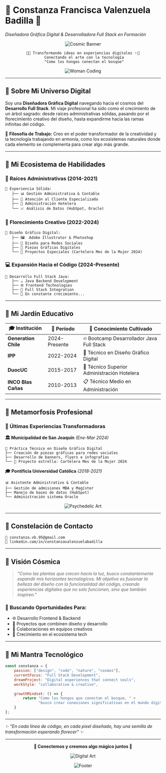 # 🌌 Constanza Francisca Valenzuela Badilla 🌌
*Diseñadora Gráfica Digital & Desarrolladora Full Stack en Formación*

<div align="center">

![Cosmic Banner](https://capsule-render.vercel.app/api?type=waving&color=gradient&customColorList=12&height=300&section=header&text=Constanza%20Valenzuela&fontSize=50&fontColor=fff&animation=fadeIn&fontAlignY=38&desc=Diseñadora%20%7C%20Desarrolladora%20%7C%20Creadora%20Digital&descAlignY=55&descAlign=50)

<div align="center">

```
🍄✨ Transformando ideas en experiencias digitales ✨🍄
 Conectando el arte con la tecnología
 "Como los hongos conectan el bosque"
```

<div align="center">

![Woman Coding](https://media.giphy.com/media/v1.Y2lkPWVjZjA1ZTQ3aGtuZzBtczcyNTE5N2N5dG1zYXRmaGZvZTFkdnN2azQxZXRkbTZoNyZlcD12MV9naWZzX3JlbGF0ZWQmY3Q9Zw/QyPgvXCIQ1nbCRDIXS/giphy.gif)


<div align="left">

---

## 🌱 **Sobre Mi Universo Digital**

Soy una **Diseñadora Gráfica Digital** navegando hacia el cosmos del **Desarrollo Full Stack**. Mi viaje profesional ha sido como el crecimiento de un árbol sagrado: desde raíces administrativas sólidas, pasando por el florecimiento creativo del diseño, hasta expandirme hacia las ramas infinitas del código.

🎨 **Filosofía de Trabajo:** Creo en el poder transformador de la creatividad y la tecnología trabajando en armonía, como los ecosistemas naturales donde cada elemento se complementa para crear algo más grande.

---

## 🔮 **Mi Ecosistema de Habilidades**

### 🌿 **Raíces Administrativas (2014-2021)**
```
🏢 Experiencia Sólida:
   ├── 📊 Gestión Administrativa & Contable
   ├── 🎯 Atención al Cliente Especializada  
   ├── 🏨 Administración Hotelera
   └── 📈 Análisis de Datos (HubSpot, Oracle)
```

### 🎨 **Florecimiento Creativo (2022-2024)**
```
🎨 Diseño Gráfico Digital:
   ├── 🖼️  Adobe Illustrator & Photoshop
   ├── 🎯 Diseño para Redes Sociales
   ├── 📱 Piezas Gráficas Digitales
   └── 🌸 Proyectos Especiales (Cartelera Mes de la Mujer 2024)
```

### 💻 **Expansión Hacia el Código (2024-Presente)**
```
🚀 Desarrollo Full Stack Java:
   ├── ☕ Java Backend Development
   ├── 🌐 Frontend Technologies
   ├── 🔄 Full Stack Integration
   └── 🌱 En constante crecimiento...
```


---

## 🌙 **Mi Jardín Educativo**

| 🎓 **Institución** | 📅 **Período** | 🌟 **Conocimiento Cultivado** |
|-------------------|----------------|--------------------------------|
| **Generation Chile** | 2024-Presente | 🔥 Bootcamp Desarrollador Java Full Stack |
| **IPP** | 2022-2024 | 🎨 Técnico en Diseño Gráfico Digital |
| **DuocUC** | 2015-2017 | 🏨 Técnico Superior Administración Hotelera |
| **INCO Blas Cañas** | 2010-2013 | 📋 Técnico Medio en Administración |

---

## 🦋 **Metamorfosis Profesional**

### 🌸 **Últimas Experiencias Transformadoras**

**🏛️ Municipalidad de San Joaquín** *(Ene-Mar 2024)*
```
🎨 Práctica Técnico en Diseño Gráfico Digital
├── Creación de piezas gráficas para redes sociales
├── Desarrollo de banners, flyers e infografías
└── 🌺 Proyecto estrella: Cartelera Mes de la Mujer 2024
```

**🎓 Pontificia Universidad Católica** *(2018-2021)*
```
📊 Asistente Administrativo & Contable
├── Gestión de admisiones MBA y Magíster
├── Manejo de bases de datos (HubSpot)
└── Administración sistema Oracle
```

<div align="center">

![Psychedelic Art](https://media2.giphy.com/media/v1.Y2lkPTc5MGI3NjExOGw2NmxucHQ0cnpkbHR1aGlqbnJ5NjhpdW11NzI4dWFsMXBpdjNqeSZlcD12MV9pbnRlcm5hbF9naWZfYnlfaWQmY3Q9Zw/xTiTnlzKFDl8nZBYME/giphy.gif)

</div>

---

## 🌈 **Constelación de Contacto**

```
📧 constanza.vb.95@gmail.com
🔗 linkedin.com/in/constanzavalenzuelabadilla
```

---

## 🌠 **Visión Cósmica**

<div align="center">



</div>

> *"Como las plantas que crecen hacia la luz, busco constantemente expandir mis horizontes tecnológicos. Mi objetivo es fusionar la belleza del diseño con la funcionalidad del código, creando experiencias digitales que no solo funcionen, sino que también inspiren."*

### 🎯 **Buscando Oportunidades Para:**
- 🌐 Desarrollo Frontend & Backend
- 🎨 Proyectos que combinen diseño y desarrollo
- 🤝 Colaboraciones en equipos creativos
- 🌱 Crecimiento en el ecosistema tech

---

## 🍄 **Mi Mantra Tecnológico**

```javascript
const constanza = {
    passion: ["design", "code", "nature", "cosmos"],
    currentFocus: "Full Stack Development",
    dreamProject: "Digital experiences that connect souls",
    workStyle: "collaborative & creative",
    
    growthMindset: () => {
        return "Como los hongos que conectan el bosque, " +
               "busco crear conexiones significativas en el mundo digital";
    }
};
```

---

*✨ "En cada línea de código, en cada pixel diseñado, hay una semilla de transformación esperando florecer" ✨*

---

<div align="center">

**🌌 Conectemos y creemos algo mágico juntos 🌌**

![Digital Art](
https://media3.giphy.com/media/v1.Y2lkPTc5MGI3NjExcWNiNzh5bjN4N3ppaG00Ym96ZThvdGFqaDc4aHhoZWJwMW1pamx3ZCZlcD12MV9pbnRlcm5hbF9naWZfYnlfaWQmY3Q9Zw/LMcB8XospGZO8UQq87/giphy.gif)

![Footer](https://capsule-render.vercel.app/api?type=waving&color=gradient&customColorList=12&height=100&section=footer)

</div>
